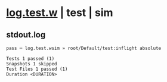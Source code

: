 # [log.test.w](../../../../../../examples/tests/sdk_tests/math/log.test.w) | test | sim

## stdout.log
```log
pass ─ log.test.wsim » root/Default/test:inflight absolute

Tests 1 passed (1)
Snapshots 1 skipped
Test Files 1 passed (1)
Duration <DURATION>
```


